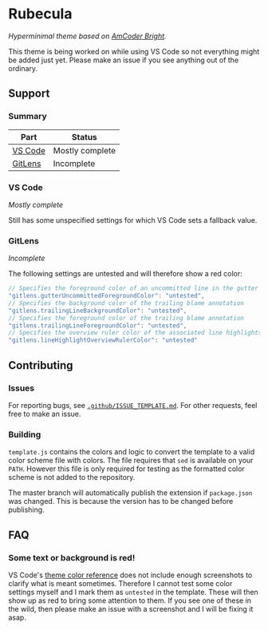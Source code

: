 # Rubecula

_Hyperminimal theme based on [AmCoder Bright](https://github.com/auiWorks/amCoder)._

This theme is being worked on while using VS Code so not everything might be added just yet. Please make an issue if you see anything out of the ordinary.

## Support

### Summary

| Part                | Status          |
| ------------------- | --------------- |
| [VS Code](#vs-code) | Mostly complete |
| [GitLens](#gitlens) | Incomplete      |

### VS Code

_Mostly complete_

Still has some unspecified settings for which VS Code sets a fallback value.

### GitLens

_Incomplete_

The following settings are untested and will therefore show a red color:


```javascript
// Specifies the foreground color of an uncommitted line in the gutter blame annotations
"gitlens.gutterUncommittedForegroundColor": "untested",
// Specifies the background color of the trailing blame annotation
"gitlens.trailingLineBackgroundColor": "untested",
// Specifies the foreground color of the trailing blame annotation
"gitlens.trailingLineForegroundColor": "untested",
// Specifies the overview ruler color of the associated line highlights in blame annotations
"gitlens.lineHighlightOverviewRulerColor": "untested"
```

## Contributing

### Issues

For reporting bugs, see [`.github/ISSUE_TEMPLATE.md`](.github/ISSUE_TEMPLATE.md). For other requests, feel free to make an issue.

### Building

`template.js` contains the colors and logic to convert the template to a valid color scheme file with colors. The file requires that `sed` is available on your `PATH`. However this file is only required for testing as the formatted color scheme is not added to the repository.

The master branch will automatically publish the extension if `package.json` was changed. This is because the version has to be changed before publishing.

## FAQ

### Some text or background is red!

VS Code's [theme color reference](https://code.visualstudio.com/docs/getstarted/theme-color-reference) does not include enough screenshots to clarify what is meant sometimes. Therefore I cannot test some color settings myself and I mark them as `untested` in the template. These will then show up as red to bring some attention to them. If you see one of these in the wild, then please make an issue with a screenshot and I will be fixing it asap.
